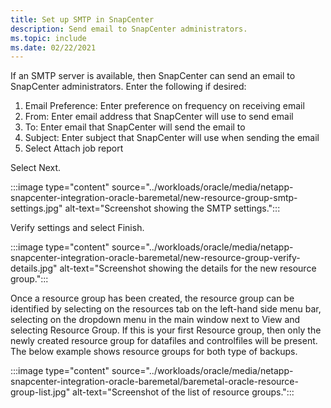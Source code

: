 ```yaml
---
title: Set up SMTP in SnapCenter
description: Send email to SnapCenter administrators.
ms.topic: include
ms.date: 02/22/2021
---
```


If an SMTP server is available, then SnapCenter can send an email to SnapCenter administrators. Enter the following if desired:

1. Email Preference: Enter preference on frequency on receiving email
2. From: Enter email address that SnapCenter will use to send email
3. To: Enter email that SnapCenter will send the email to
4. Subject: Enter subject that SnapCenter will use when sending the email
5. Select Attach job report

Select Next.

:::image type="content" source="../workloads/oracle/media/netapp-snapcenter-integration-oracle-baremetal/new-resource-group-smtp-settings.jpg" alt-text="Screenshot showing the SMTP settings.":::

Verify settings and select Finish.

:::image type="content" source="../workloads/oracle/media/netapp-snapcenter-integration-oracle-baremetal/new-resource-group-verify-details.jpg" alt-text="Screenshot showing the details for the new resource group.":::

Once a resource group has been created, the resource group can be identified by selecting on the resources tab on the left-hand side menu bar, selecting on the dropdown menu in the main window next to View and selecting Resource Group. If this is your first Resource group, then only the newly created resource group for datafiles and controlfiles will be present. The below example shows resource groups for both type of backups.

:::image type="content" source="../workloads/oracle/media/netapp-snapcenter-integration-oracle-baremetal/baremetal-oracle-resource-group-list.jpg" alt-text="Screenshot of the list of resource groups.":::